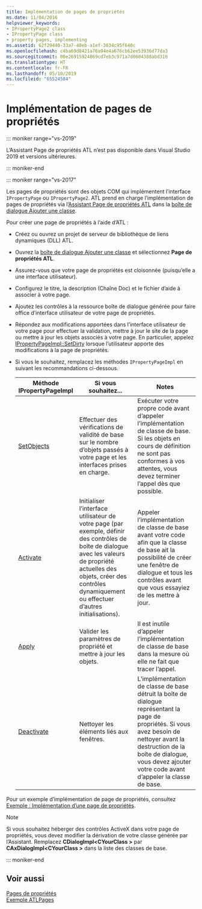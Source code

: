 ```yaml
---
title: Implémentation de pages de propriétés
ms.date: 11/04/2016
helpviewer_keywords:
- IPropertyPage2 class
- IPropertyPage class
- property pages, implementing
ms.assetid: 62f29440-33a7-40eb-a1ef-3634c95f640c
ms.openlocfilehash: c4ba69d8421a76a94e4a676cb62ee53936d77da3
ms.sourcegitcommit: 00e26915924869cd7eb3c971a7d0604388abd316
ms.translationtype: HT
ms.contentlocale: fr-FR
ms.lasthandoff: 05/10/2019
ms.locfileid: "65524584"
---
```

# <a name="implementing-property-pages"></a>Implémentation de pages de propriétés

::: moniker range="vs-2019"

L’Assistant Page de propriétés ATL n’est pas disponible dans Visual Studio 2019 et versions ultérieures.

::: moniker-end

::: moniker range="vs-2017"

Les pages de propriétés sont des objets COM qui implémentent l’interface `IPropertyPage` ou `IPropertyPage2`. ATL prend en charge l’implémentation de pages de propriétés via l’[Assistant Page de propriétés ATL](../atl/reference/atl-property-page-wizard.md) dans la [boîte de dialogue Ajouter une classe](../ide/add-class-dialog-box.md).

Pour créer une page de propriétés à l’aide d’ATL :

- Créez ou ouvrez un projet de serveur de bibliothèque de liens dynamiques (DLL) ATL.

- Ouvrez la [boîte de dialogue Ajouter une classe](../ide/add-class-dialog-box.md) et sélectionnez **Page de propriétés ATL**.

- Assurez-vous que votre page de propriétés est cloisonnée (puisqu’elle a une interface utilisateur).

- Configurez le titre, la description (Chaîne Doc) et le fichier d’aide à associer à votre page.

- Ajoutez les contrôles à la ressource boîte de dialogue générée pour faire office d’interface utilisateur de votre page de propriétés.

- Répondez aux modifications apportées dans l’interface utilisateur de votre page pour effectuer la validation, mettre à jour le site de la page ou mettre à jour les objets associés à votre page. En particulier, appelez [IPropertyPageImpl::SetDirty](../atl/reference/ipropertypageimpl-class.md#setdirty) lorsque l’utilisateur apporte des modifications à la page de propriétés.

- Si vous le souhaitez, remplacez les méthodes `IPropertyPageImpl` en suivant les recommandations ci-dessous.

   |Méthode IPropertyPageImpl|Si vous souhaitez...|Notes|
   |------------------------------|----------------------------------|-----------|
   |[SetObjects](../atl/reference/ipropertypageimpl-class.md#setobjects)|Effectuer des vérifications de validité de base sur le nombre d’objets passés à votre page et les interfaces prises en charge.|Exécuter votre propre code avant d’appeler l’implémentation de classe de base. Si les objets en cours de définition ne sont pas conformes à vos attentes, vous devez terminer l’appel dès que possible.|
   |[Activate](../atl/reference/ipropertypageimpl-class.md#activate)|Initialiser l’interface utilisateur de votre page (par exemple, définir des contrôles de boîte de dialogue avec les valeurs de propriété actuelles des objets, créer des contrôles dynamiquement ou effectuer d’autres initialisations).|Appeler l’implémentation de classe de base avant votre code afin que la classe de base ait la possibilité de créer une fenêtre de dialogue et tous les contrôles avant que vous essayiez de les mettre à jour.|
   |[Apply](../atl/reference/ipropertypageimpl-class.md#apply)|Valider les paramètres de propriété et mettre à jour les objets.|Il est inutile d’appeler l’implémentation de classe de base dans la mesure où elle ne fait que tracer l’appel.|
   |[Deactivate](../atl/reference/ipropertypageimpl-class.md#deactivate)|Nettoyer les éléments liés aux fenêtres.|L’implémentation de classe de base détruit la boîte de dialogue représentant la page de propriétés. Si vous avez besoin de nettoyer avant la destruction de la boîte de dialogue, vous devez ajouter votre code avant d’appeler la classe de base.|

Pour un exemple d’implémentation de page de propriétés, consultez [Exemple : Implémentation d’une page de propriétés](../atl/example-implementing-a-property-page.md).

> [!NOTE]
> Si vous souhaitez héberger des contrôles ActiveX dans votre page de propriétés, vous devez modifier la dérivation de votre classe générée par l’Assistant. Remplacez **CDialogImpl\<CYourClass >** par **CAxDialogImpl\<CYourClass >** dans la liste des classes de base.

::: moniker-end

## <a name="see-also"></a>Voir aussi

[Pages de propriétés](../atl/atl-com-property-pages.md)<br/>
[Exemple ATLPages](../overview/visual-cpp-samples.md)

